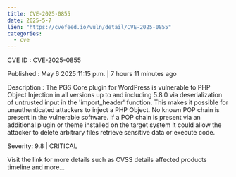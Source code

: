 ```yaml
---
title: CVE-2025-0855
date: 2025-5-7
lien: "https://cvefeed.io/vuln/detail/CVE-2025-0855"
categories:
  - cve
---
```


CVE ID : CVE-2025-0855

Published :  May 6
2025
11:15 p.m. | 7 hours
11 minutes ago

Description : The PGS Core plugin for WordPress is vulnerable to PHP Object Injection in all versions up to
and including
5.8.0 via deserialization of untrusted input in the 'import_header' function. This makes it possible for unauthenticated attackers to inject a PHP Object. No known POP chain is present in the vulnerable software. If a POP chain is present via an additional plugin or theme installed on the target system
it could allow the attacker to delete arbitrary files
retrieve sensitive data
or execute code.

Severity: 9.8 | CRITICAL

Visit the link for more details
such as CVSS details
affected products
timeline
and more...
